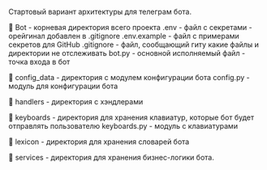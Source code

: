 Стартовый вариант архитектуры для телеграм бота.

📁 Bot - корневая директория всего проекта
.env - файл с секретами - орейгинал добавлен в .gitignore
.env.example - файл с примерами секретов для GitHub
.gitignore - файл, сообщающий гиту какие файлы и директории не отслеживать
bot.py - основной исполняемый файл - точка входа в бот

📁 config_data - директория с модулем конфигурации бота
config.py - модуль для конфигурации бота

📁 handlers - директория с хэндлерами


📁 keyboards - директория для хранения клавиатур, которые бот будет отправлять пользователю
keyboards.py - модуль с клавиатурами

📁 lexicon - директория для хранения словарей бота

📁 services - директория для хранения бизнес-логики бота.
